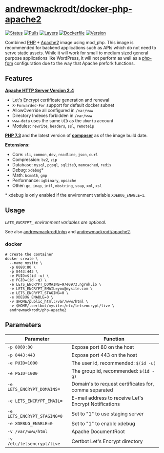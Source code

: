 # [andrewmackrodt/docker-php-apache2](https://github.com/andrewmackrodt/dockerfiles/tree/master/php-apache2)

[![Status](https://jenkins.mackrodt.io/buildStatus/icon?style=flat-square&job=dockerfiles%2Fphp-apache2)][status]
[![Pulls](https://img.shields.io/docker/pulls/andrewmackrodt/php-apache2.svg?style=flat-square)][pulls]
[![Layers](https://images.microbadger.com/badges/image/andrewmackrodt/php-apache2.svg)][layers]
[![Dockerfile](https://img.shields.io/github/size/andrewmackrodt/dockerfiles/php-apache2/Dockerfile.svg?style=flat-square&label=dockerfile)][dockerfile]
[![Version](https://images.microbadger.com/badges/version/andrewmackrodt/php-apache2.svg?style=flat-square)][version]

[status]: https://jenkins.mackrodt.io/job/dockerfiles/job/php-apache2/
[pulls]: https://hub.docker.com/r/andrewmackrodt/php-apache2
[layers]: https://microbadger.com/images/andrewmackrodt/php-apache2
[dockerfile]: https://github.com/andrewmackrodt/dockerfiles/blob/master/php-apache2/Dockerfile
[version]: https://hub.docker.com/r/andrewmackrodt/php-apache2/tags

Combined [PHP][php] + [Apache2][apache2] image using mod_php. This image is
recommended for backend applications such as APIs which do not need to serve
static assets. While it will work for small to medium sized general purpose
applications like WordPress, it will not perform as well as a [php-fpm][fpm]
configuration due to the way that Apache prefork functions.

[php]: https://github.com/andrewmackrodt/dockerfiles/tree/master/php
[apache2]: https://github.com/andrewmackrodt/dockerfiles/tree/master/apache2
[fpm]: https://php-fpm.org/

## Features

**[Apache HTTP Server Version 2.4](https://httpd.apache.org/docs/2.4/)**
- [Let's Encrypt](https://letsencrypt.org/) certificate generation and renewal
- `X-Forwarded-For` support for default docker subnet
- AllowOverride all configured in `/var/www`
- Directory Indexes forbidden in `/var/www`
- `www-data` uses the same `UID` as the `ubuntu` account
- Modules: `rewrite`, `headers`, `ssl`, `remoteip`

**[PHP 7.3](https://www.php.net/releases/7_3_0.php)** and the latest version of
**[composer](https://getcomposer.org/)** as of the image build date.

**Extensions:**
- Core: `cli`, `common`, `dev`, `readline`, `json`, `curl`
- Compression: `bz2`, `zip`
- Database: `mysql`, `pgsql`, `sqlite3`, `memcached`, `redis`
- Debug: `xdebug`\*
- Math: `bcmath`, `gmp`
- Performance: `igbinary`, `opcache`
- Other: `gd`, `imap`, `intl`, `mbstring`, `soap`, `xml`, `xsl`

\* xdebug is only enabled if the environment variable `XDEBUG_ENABLE=1`.

## Usage

_`LETS_ENCRYPT_` environment variables are optional._

See also [andrewmackrodt/php][php] and [andrewmackrodt/apache2][apache2].

### docker

```
# create the container
docker create \
  --name mysite \
  -p 8080:80 \
  -p 8443:443 \
  -e PUID=$(id -u) \
  -e PGID=(id -g) \
  -e LETS_ENCRYPT_DOMAINS=97e0973.ngrok.io \
  -e LETS_ENCRYPT_EMAIL=you@mysite.com \
  -e LETS_ENCRYPT_STAGING=0 \
  -e XDEBUG_ENABLE=0 \
  -v $HOME/public_html:/var/www/html \
  -v $HOME/.certbot/mysite:/etc/letsencrypt/live \
  andrewmackrodt/php-apache2
```

## Parameters

| Parameter | Function |
| --- | --- |
| `-p 8080:80` | Expose port 80 on the host |
| `-p 8443:443` | Expose port 443 on the host |
| `-e PUID=1000` | The user id, recommended: `$(id -u)` |
| `-e PGID=1000` | The group id, recommended: `$(id -g)` |
| `-e LETS_ENCRYPT_DOMAINS=` | Domain's to request certificates for, comma separated |
| `-e LETS_ENCRYPT_EMAIL=` | E-mail address to receive Let's Encrypt Notifications |
| `-e LETS_ENCRYPT_STAGING=0` | Set to "1" to use staging server |
| `-e XDEBUG_ENABLE=0` | Set to "1" to enable xdebug |
| `-v /var/www/html` | Apache DocumentRoot |
| `-v /etc/letsencrypt/live` | Certbot Let's Encrypt directory |
